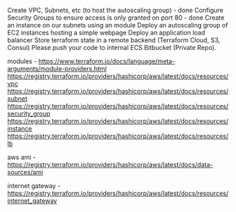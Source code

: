 Create VPC, Subnets, etc (to host the autoscaling group) - done
Configure Security Groups to ensure access is only granted on port 80 - done
Create an instance on our subnets using an module
Deploy an autoscaling group of EC2 instances hosting a simple webpage
Deploy an application load balancer
Store terraform state in a remote backend (Terraform Cloud, S3, Consul)
Please push your code to internal ECS Bitbucket (Private Repo).

modules - https://www.terraform.io/docs/language/meta-arguments/module-providers.html
https://registry.terraform.io/providers/hashicorp/aws/latest/docs/resources/vpc
https://registry.terraform.io/providers/hashicorp/aws/latest/docs/resources/subnet
https://registry.terraform.io/providers/hashicorp/aws/latest/docs/resources/security_group
https://registry.terraform.io/providers/hashicorp/aws/latest/docs/resources/instance
https://registry.terraform.io/providers/hashicorp/aws/latest/docs/resources/lb

aws ami - https://registry.terraform.io/providers/hashicorp/aws/latest/docs/data-sources/ami

internet gateway - https://registry.terraform.io/providers/hashicorp/aws/latest/docs/resources/internet_gateway
